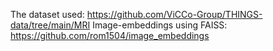 The dataset used: https://github.com/ViCCo-Group/THINGS-data/tree/main/MRI
Image-embeddings using FAISS: https://github.com/rom1504/image_embeddings
